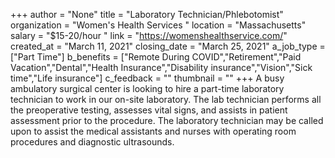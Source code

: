 +++
author = "None"
title = "Laboratory Technician/Phlebotomist"
organization = "Women's Health Services "
location = "Massachusetts"
salary = "$15-20/hour "
link = "https://womenshealthservice.com/"
created_at = "March 11, 2021"
closing_date = "March 25, 2021"
a_job_type = ["Part Time"]
b_benefits = ["Remote During COVID","Retirement","Paid Vacation","Dental","Health Insurance","Disability insurance","Vision","Sick time","Life insurance"]
c_feedback = ""
thumbnail = ""
+++
A busy ambulatory surgical center is looking to hire a part-time laboratory technician to work in our on-site laboratory. The lab technician performs all the preoperative testing, assesses vital signs, and assists in patient assessment prior to the procedure. The laboratory technician may be called upon to assist the medical assistants and nurses with operating room procedures and diagnostic ultrasounds. 